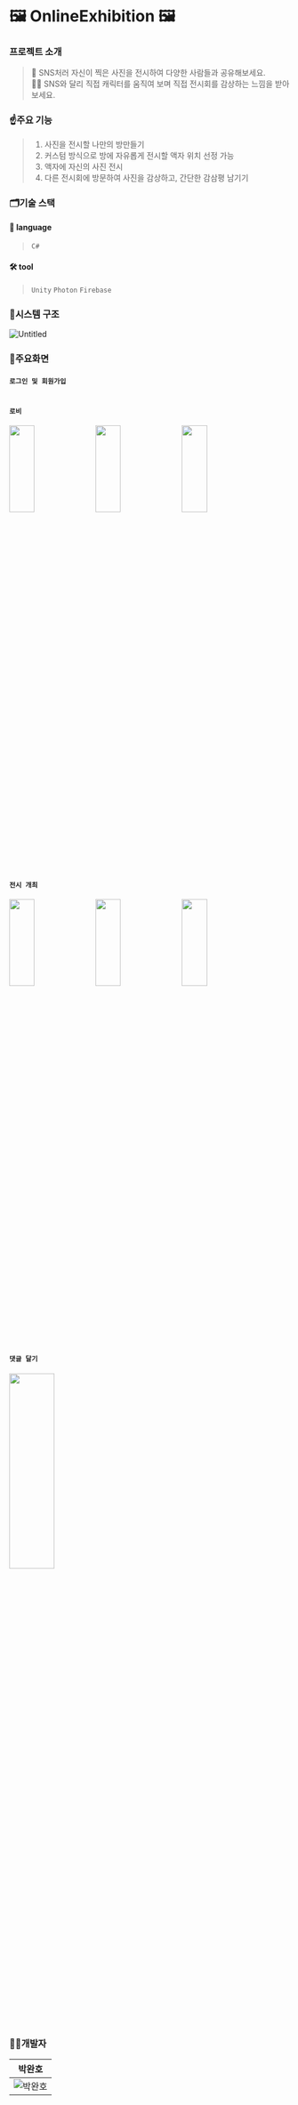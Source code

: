 # 🖼️ OnlineExhibition 🖼️

### 프로젝트 소개
> 📸 SNS처러 자신이 찍은 사진을 전시하여 다양한 사람들과 공유해보세요.     
> 🙋‍♂️ SNS와 달리 직접 캐릭터를 움직여 보며 직접 전시회를 감상하는 느낌을 받아보세요.
     
### ☝️주요 기능
> 1. 사진을 전시할 나만의 방만들기     
> 2. 커스텀 방식으로 방에 자유롭게 전시할 액자 위치 선정 가능
> 3. 액자에 자신의 사진 전시
> 4. 다른 전시회에 방문하여 사진을 감상하고, 간단한 감삼평 남기기

### 🗂️기술 스택
#### 🔡 language
>`C#`

#### 🛠️ tool
>`Unity` `Photon` `Firebase`

### 🔎시스템 구조
![Untitled](https://github.com/pwh0607/OnlineExhibition/assets/120497748/e62c4625-fd6a-4cca-818e-388a3f3240d8)

### 📲주요화면
#### `로그인 및 회원가입`<br>
#### <br>`로비`<br>
<img src="https://github.com/pwh0607/OnlineExhibition/assets/120497748/eeaec27b-edb4-40e8-a640-48ac7cc97565" width="30%" height="20%"/> 
<img src="https://github.com/pwh0607/OnlineExhibition/assets/120497748/f2d9cc5c-df97-4448-be9d-63a118e3cb45" width="30%" height="20%"/> 
<img src="https://github.com/pwh0607/OnlineExhibition/assets/120497748/0de3c57f-a4ee-4867-88e2-42fba3712d39" width="30%" height="20%"/>

#### <br>`전시 개최`<br>
<img src="https://github.com/pwh0607/OnlineExhibition/assets/120497748/789f5e95-a141-4155-8772-9ed39b3eac8a" width="30%" height="20%"/> 
<img src="https://github.com/pwh0607/OnlineExhibition/assets/120497748/de0c2332-4b8a-409c-bb3a-1dfd684ffd6b" width="30%" height="20%"/> 
<img src="https://github.com/pwh0607/OnlineExhibition/assets/120497748/5407ae44-bf2a-4231-857e-73b9f0b301b6" width="30%" height="20%"/>

#### <br>`댓글 달기`<br>
<img src="https://github.com/pwh0607/OnlineExhibition/assets/120497748/da18f897-dcd8-4ca3-8549-6b24bdcdaea1" width="40%" height="30%"/>

### 👨‍💻개발자
|박완호|
|------|
|![박완호](https://github.com/HS-GS31/GS31/assets/69100145/a9322f87-ca85-40b5-9997-edf3d279f651)|
